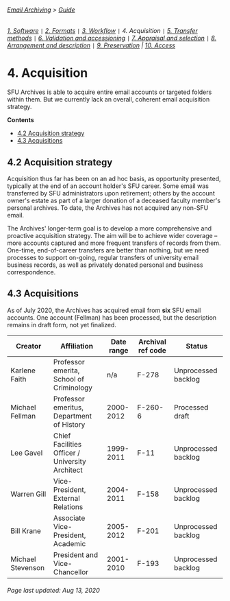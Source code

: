 ###### [Email Archiving](../README.md) > [Guide](./00-introduction.md)
###### [1. Software](./01-software.md) `|` [2. Formats](./02-formats.md) `|` [3. Workflow](./03-workflow.md) `|` 4. Acquisition `|` [5. Transfer methods](./05-transfer-methods.md) `|` [6. Validation and accessioning](./06-accessioning.md) `|` [7. Appraisal and selection](./07-appraisal-selection.md) `|` [8. Arrangement and description](./08-arrangement-description.md) `|` [9. Preservation](./09-preservation.md) | [10. Access](./10-access.md)

# 4. Acquisition
SFU Archives is able to acquire entire email accounts or targeted folders within them. But we currently lack an overall, coherent email acquisition strategy.

**Contents**
- [4.2 Acquisition strategy](#42-acquisition-strategy)
- [4.3 Acquisitions](#43-acquisitions)

## 4.2 Acquisition strategy
Acquisition thus far has been on an ad hoc basis, as opportunity presented, typically at the end of an account holder's SFU career. Some email was transferred by SFU administrators upon retirement; others by the account owner's estate as part of a larger donation of a deceased faculty member's personal archives. To date, the Archives has not acquired any non-SFU email.

The Archives' longer-term goal is to develop a more comprehensive and proactive acquisition strategy. The aim will be to achieve wider coverage – more accounts captured and more frequent transfers of records from them. One-time, end-of-career transfers are better than nothing, but we need processes to support on-going, regular transfers of university email business records, as well as privately donated personal and business correspondence.

## 4.3 Acquisitions

As of July 2020, the Archives has acquired email from **six** SFU email accounts. One account (Fellman) has been processed, but the description remains in draft form, not yet finalized.

| Creator | Affiliation | Date range | Archival ref code | Status |
| ------- | ----------- | ---------- | ------------- | ------ |
| Karlene Faith | Professor emerita, School of Criminology | n/a | F-278 | Unprocessed backlog |
| Michael Fellman | Professor emeritus, Department of History | 2000-2012 | F-260-6 | Processed draft |
| Lee Gavel | Chief Facilities Officer / University Architect | 1999-2011 | F-11 | Unprocessed backlog |
| Warren Gill | Vice-President, External Relations | 2004-2011 | F-158 | Unprocessed backlog |
| Bill Krane | Associate Vice-President, Academic | 2005-2012 | F-201 | Unprocessed backlog |
| Michael Stevenson | President and Vice-Chancellor | 2001-2010 | F-193 | Unprocessed backlog |

###### Page last updated: Aug 13, 2020
